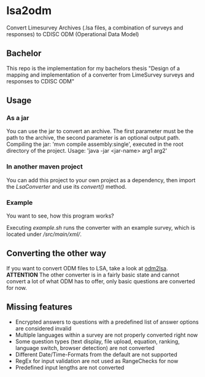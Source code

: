 # lsa2odm
Convert Limesurvey Archives (.lsa files, a combination of surveys and responses) to CDISC ODM (Operational Data Model)

## Bachelor
This repo is the implementation for my bachelors thesis "Design of a mapping and implementation of a converter from LimeSurvey surveys and responses to CDISC ODM"

## Usage

### As a jar

You can use the jar to convert an archive. The first parameter must be the path to the archive, the second parameter is an optional output path.
Compiling the jar: 'mvn compile assembly:single', executed in the root directory of the project.
Usage: 'java -jar \<jar-name\> arg1 arg2'

### In another maven project

You can add this project to your own project as a dependency, then import the *LsaConverter* and use its *convert()* method.

### Example

You want to see, how this program works?

Executing *example.sh* runs the converter with an example survey, which is located under */src/main/xml/*.

## Converting the other way

If you want to convert ODM files to LSA, take a look at [odm2lsa](https://github.com/Delzye/odm2lsa).
**ATTENTION** The other converter is in a fairly basic state and cannot convert a lot of what ODM has to offer, only basic questions are converted for now.

## Missing features

- Encrypted answers to questions with a predefined list of answer options are considered invalid
- Multiple languages within a survey are not properly converted right now
- Some question types (text display, file upload, equation, ranking, language switch, browser detection) are not converted
- Different Date/Time-Formats from the default are not supported
- RegEx for input validation are not used as RangeChecks for now
- Predefined input lengths are not converted
